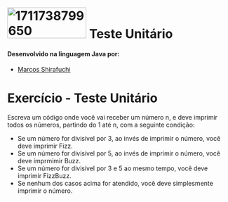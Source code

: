 # <a href="https://ibb.co/3rNCHC2"><img src="https://i.ibb.co/K0qrHrd/1711738799650.jpg" alt="1711738799650" border="0" height="70" width="180"></a> Teste Unitário


#### Desenvolvido na linguagem Java por:
- [Marcos Shirafuchi](https://github.com/marcosfshirafuchi)

# Exercício - Teste Unitário

Escreva um código onde você vai receber um número n, e deve imprimir todos os números, partindo do 1 até n, com a seguinte condição:
 * Se um número for divisível por 3, ao invés de imprimir o número, você deve imprimir Fizz.
 * Se um número for divisível por 5, ao invés de imprimir o número, você deve imprmimir Buzz.
 * Se um número for divisível por 3 e 5 ao mesmo tempo, você deve imprimir FizzBuzz.
 * Se nenhum dos casos acima for atendido, você deve simplesmente imprimir o número.




